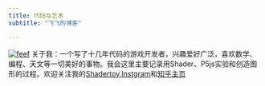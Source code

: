 ```yaml
---
title: 代码与艺术
subtitle: "飞飞的博客"

---
```


[![feef](/img/feef.jpg)](/)
关于我：一个写了十几年代码的游戏开发者，兴趣爱好广泛，喜欢数学、编程、天文等一切美好的事物。我会这里主要记录用Shader、P5js实验和创造图形的过程。欢迎关注我的[Shadertoy](https://www.shadertoy.com/user/feefi),[Instgram](https://www.instagram.com/feefiliang/)和[知乎主页](https://www.zhihu.com/people/liang-rui-yao)

